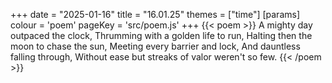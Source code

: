 +++
date = "2025-01-16"
title = "16.01.25"
themes = ["time"]
[params]
  colour = 'poem'
  pageKey = 'src/poem.js'
+++
{{< poem >}}
A mighty day outpaced the clock,
Thrumming with a golden life to run,
Halting then the moon to chase the sun,
Meeting every barrier and lock,
And dauntless falling through,
Without ease but streaks of valor weren't so few.
{{< /poem >}}